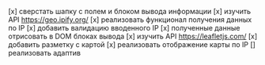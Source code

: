 [x] сверстать шапку с полем и блоком вывода информации
[x] изучить API https://geo.ipify.org/
[x] реализовать функционал получения данных по IP
[x] добавить валидацию вводенного IP
[x] полученные данные отрисовать в DOM блоках вывода
[x] изучить API https://leafletjs.com/
[x] добавить разметку с картой
[x] реализовать отображение карты по IP
[] реализовать адаптив
